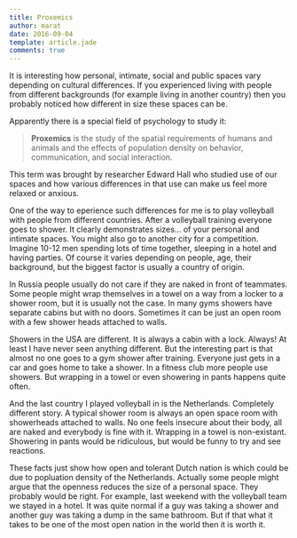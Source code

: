 ```yaml
---
title: Proxemics
author: marat
date: 2016-09-04
template: article.jade
comments: true
---
```


It is interesting how personal, intimate, social and public spaces vary depending
on cultural differences. If you experienced living with people from different backgrounds
(for example living in another country) then you probably noticed how different in size these spaces can be.

<span class="more"></span>

Apparently there is a special field of psychology to study it:
> **Proxemics** is the study of the spatial requirements of humans and animals and 
> the effects of population density on behavior, communication, and social interaction.

This term was brought by researcher Edward Hall who studied use of our spaces and how various
differences in that use can make us feel more relaxed or anxious. 

One of the way to eperience such differences for me is to play volleyball with people from different countries.
After a volleyball training everyone goes to shower. It clearly demonstrates sizes... of your
personal and intimate spaces.
You might also go to another city for a competition. Imagine 10-12 men spending lots of time together,
sleeping in a hotel and having parties. Of course it varies depending on people, age, their background,
but the biggest factor is usually a country of origin.

In Russia people usually do not care if they are naked in front of teammates. Some people might wrap 
themselves in a towel on a way from a locker to a shower room, but it is usually not the case. In many gyms
showers have separate cabins but with no doors. Sometimes it can be just an open room with a few
shower heads attached to walls.

Showers in the USA are different. It is always a cabin with a lock. Always! At least I have never seen
anything different. But the interesting part is that almost no one goes to a gym shower after training.
Everyone just gets in a car and goes home to take a shower. In a fitness club more people use showers.
But wrapping in a towel or even showering in pants happens quite often.

And the last country I played volleyball in is the Netherlands. Completely different story.
A typical shower room is always an open space room with showerheads attached to walls.
No one feels insecure about their body, all are naked and everybody is fine with it.
Wrapping in a towel is non-existant. Showering in pants would be ridiculous, but would be funny 
to try and see reactions.

These facts just show how open and tolerant Dutch nation is which could be due to popluation density of the Netherlands.
Actually some people might argue that the openness reduces the size of a personal space. 
They probably would be right. For example, last weekend
with the volleyball team we stayed in a hotel. It was quite normal if a guy was taking a shower and another guy was
taking a dump in the same bathroom. But if that what it takes to be one of the most open nation in the world then
it is worth it.
